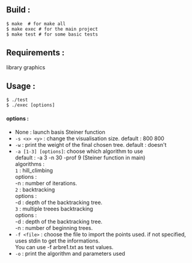 ## Build :
```
$ make  # for make all
$ make exec # for the main project
$ make test # for some basic tests
```

## Requirements :
library graphics

## Usage :
```
$ ./test
$ ./exec [options]
```

#### options :
- None : launch basis Steiner function  
- `-s <x> <y>` : change the visualisation size. default : 800 800  
- `-w` : print the weight of the final chosen tree. default : doesn't  
- `-a [1-3] [options]`: choose which algorithm to use  
    default : -a 3 -n 30 -prof 9 (Steiner function in main)  
    algorithms :  
    `1` : hill_climbing  
        options :   
            -n <nb> : number of iterations.  
    `2` : backtracking  
        options :  
            -d <depth> : depth of the backtracking tree.  
    `3` : multiple treees backtracking  
        options :   
            -d <depth> : depth of the backtracking tree.  
            -n <nb> : number of beginning trees.  
- `-f <file>` : choose the file to import the points used. if not specified, uses stdin to get the informations.  
    You can use -f arbre1.txt as test values.  
- `-o` : print the algorithm and parameters used  
        
                
            

